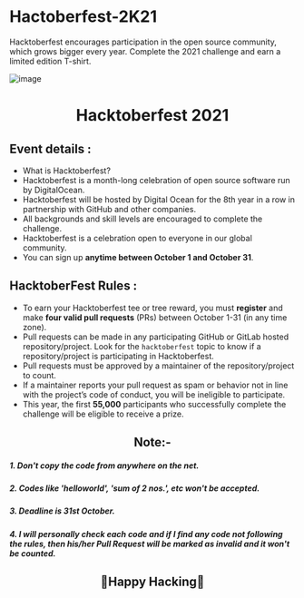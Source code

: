 # Hactoberfest-2K21
Hacktoberfest encourages participation in the open source community, which grows bigger every year. Complete the 2021 challenge and earn a limited edition T-shirt.

![image](https://user-images.githubusercontent.com/31730129/193740302-320c7926-38cd-4433-9b22-6a93c3846e28.png)
<h1 align="center"> Hacktoberfest 2021 </h1>

## Event details :

- What is Hacktoberfest?
- Hacktoberfest is a month-long celebration of open source software run by DigitalOcean. 
- Hacktoberfest will be hosted by Digital Ocean for the 8th year in a row in partnership with GitHub and other companies.
- All backgrounds and skill levels are encouraged to complete the challenge.
- Hacktoberfest is a celebration open to everyone in our global community.
- You can sign up **anytime between October 1 and October 31**.

## HacktoberFest Rules :

- To earn your Hacktoberfest tee or tree reward, you must **register** and make **four valid pull requests** (PRs) between October 1-31 (in any time zone).
- Pull requests can be made in any participating GitHub or GitLab hosted repository/project. Look for the `hacktoberfest` topic to know if a repository/project is participating in Hacktoberfest.
- Pull requests must be approved by a maintainer of the repository/project to count.
- If a maintainer reports your pull request as spam or behavior not in line with the project’s code of conduct, you will be ineligible to participate.
- This year, the first **55,000** participants who successfully complete the challenge will be eligible to receive a prize.


## <div align="center">Note:-</div>

##### 1. Don't copy the code from anywhere on the net.
##### 2. Codes like 'helloworld', 'sum of 2 nos.', etc won't be accepted.
##### 3. Deadline is 31st October.
##### 4. I will personally check each code and if I find any code not following the rules, then his/her Pull Request will be marked as invalid and it won't be counted.

## <div align="center">🤞Happy Hacking🤞</div>
